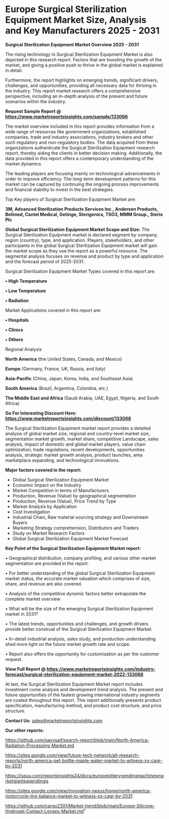 # Europe Surgical Sterilization Equipment Market Size, Analysis and Key Manufacturers 2025 - 2031

<Strong> Surgical Sterilization Equipment Market Overview 2025 - 2031</strong>

The rising technology in Surgical Sterilization Equipment Market is also depicted in this research report. Factors that are boosting the growth of the market, and giving a positive push to thrive in the global market is explained in detail.

Furthermore, the report highlights on emerging trends, significant drivers, challenges, and opportunities, providing all necessary data for thriving in the industry. This report market research offers a comprehensive perspective, including an in-depth analysis of the present and future scenarios within the industry.

<strong>Request Sample Report @ <a href=https://www.marketreportsinsights.com/sample/133066>https://www.marketreportsinsights.com/sample/133066</a></strong>

The market overview included in this report provides information from a wide range of resources like government organizations, established companies, trade and industry associations, industry brokers and other such regulatory and non-regulatory bodies. The data acquired from these organizations authenticate the Surgical Sterilization Equipment research report, thereby aiding the clients in better decision making. Additionally, the data provided in this report offers a contemporary understanding of the market dynamics.

The leading players are focusing mainly on technological advancements in order to improve efficiency. The long-term development patterns for this market can be captured by continuing the ongoing process improvements and financial stability to invest in the best strategies.

Top Key players of Surgical Sterilization Equipment Market are:

<strong>3M, Advanced Sterilization Products Services Inc., Andersen Products, Belimed, Cantel Medical, Getinge, Sterigenics, TSO3, MMM Group., Steris Plc</strong>

<strong><b>Global Surgical Sterilization Equipment Market Scope and Size:</b></strong>
The Surgical Sterilization Equipment market is declared segment by company, region (country), type, and application. Players, stakeholders, and other participants in the global Surgical Sterilization Equipment market will gain the market scope as they use the report as a powerful resource. The segmental analysis focuses on revenue and product by type and application and the forecast period of 2025-2031.

Surgical Sterilization Equipment Market Types covered in this report are:

<strong>• High Temperature

• Low Temperature

• Radiation</strong>

Market Applications covered in this report are:

<strong>• Hospitals

• Clinics

• Others</strong> 

Regional Analysis

<strong>North America</strong> (the United States, Canada, and Mexico)

<strong>Europe</strong> (Germany, France, UK, Russia, and Italy)

<strong>Asia-Pacific</strong> (China, Japan, Korea, India, and Southeast Asia)

<strong>South America</strong> (Brazil, Argentina, Colombia, etc.)

<strong>The Middle East and Africa</strong> (Saudi Arabia, UAE, Egypt, Nigeria, and South Africa)

<strong>Go For Interesting Discount Here: <a href=https://www.marketreportsinsights.com/discount/133066>https://www.marketreportsinsights.com/discount/133066</a></strong>

The Surgical Sterilization Equipment market report provides a detailed analysis of global market size, regional and country-level market size, segmentation market growth, market share, competitive Landscape, sales analysis, impact of domestic and global market players, value chain optimization, trade regulations, recent developments, opportunities analysis, strategic market growth analysis, product launches, area marketplace expanding, and technological innovations.

<strong><b>Major factors covered in the report:</b></strong>
<ul>
  <li>Global Surgical Sterilization Equipment Market </li>
  <li>Economic Impact on the Industry</li>
  <li>Market Competition in terms of Manufacturers</li>
  <li>Production, Revenue (Value) by geographical segmentation</li>
  <li>Production, Revenue (Value), Price Trend by Type</li>
  <li>Market Analysis by Application</li>
  <li>Cost Investigation</li>
  <li>Industrial Chain, Raw material sourcing strategy and Downstream Buyers</li>
  <li>Marketing Strategy comprehension, Distributors and Traders</li>
  <li>Study on Market Research Factors</li>
  <li>Global Surgical Sterilization Equipment Market Forecast</li>
</ul>

<strong><b>Key Point of the Surgical Sterilization Equipment Market report:</b></strong>

• Geographical distribution, company profiling, and various other market segmentation are provided in the report.

• For better understanding of the global Surgical Sterilization Equipment market status, the accurate market valuation which comprises of size, share, and revenue are also covered.

• Analysis of the competitive dynamic factors better extrapolate the complete market overview

• What will be the size of the emerging Surgical Sterilization Equipment market in 2031?

• The latest trends, opportunities and challenges, and growth drivers provide better construal of the Surgical Sterilization Equipment Market.

• In-detail industrial analysis, sales study, and production understanding shed more light on the future market growth rate and scope.

• Report also offers the opportunity for customization as per the customer request.

<strong><b>View Full Report @ <a href=https://www.marketreportsinsights.com/industry-forecast/surgical-sterilization-equipment-market-2022-133066>https://www.marketreportsinsights.com/industry-forecast/surgical-sterilization-equipment-market-2022-133066</a></b></strong>


At last, the Surgical Sterilization Equipment Market report includes investment come analysis and development trend analysis. The present and future opportunities of the fastest growing international industry segments are coated throughout this report. This report additionally presents product specification, manufacturing method, and product cost structure, and price structure.

<strong>Contact Us:</strong>
sales@marketreportsinsights.com

<strong>Our other reports:</strong>

<a href=https://github.com/sayysaif/search-report/blob/main/North-America-Radiation-Processing-Market.md>https://github.com/sayysaif/search-report/blob/main/North-America-Radiation-Processing-Market.md</a>

<a href=https://sites.google.com/view/future-tech-network/all-research-reports/north-america-pet-bottle-maple-water-market-to-witness-xx-cagr-by-2031>https://sites.google.com/view/future-tech-network/all-research-reports/north-america-pet-bottle-maple-water-market-to-witness-xx-cagr-by-2031</a>

<a href=https://issuu.com/reportsinsights24/docs/europelotteryvendingmachinesmarketgiantsspendingis>https://issuu.com/reportsinsights24/docs/europelotteryvendingmachinesmarketgiantsspendingis</a>

<a href=https://sites.google.com/view/innovation-nexus/home/north-america-motorcycle-tire-balance-market-to-witness-xx-cagr-by-2031>https://sites.google.com/view/innovation-nexus/home/north-america-motorcycle-tire-balance-market-to-witness-xx-cagr-by-2031</a>

<a href=https://github.com/cargo2301/Market-trend/blob/main/Europe-Silicone-Hydrogel-Contact-Lenses-Market.md>https://github.com/cargo2301/Market-trend/blob/main/Europe-Silicone-Hydrogel-Contact-Lenses-Market.md</a>"
